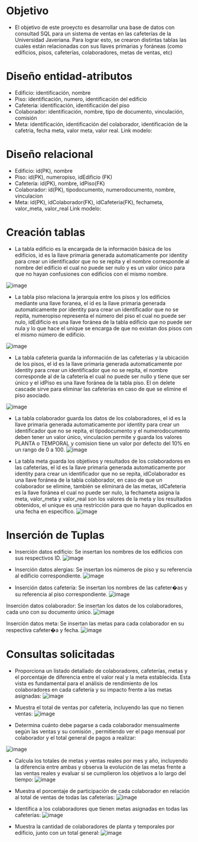 # Objetivo
- El objetivo de este proeycto es desarrollar una base de datos con consultad SQL para un sistema de ventas en las cafeterías de la Universidad Javeriana. Para lograr esto, se crearon distintas tablas las cuales están relacionadas con sus llaves primarias y foráneas (como edificios, pisos, cafeterías, colaboradores, metas de ventas, etc)

# Diseño entidad-atributos
- Edificio: identificación, nombre
- Piso: identificación, numero, identificación del edificio
- Cafeteria: identificación, identificación del piso
- Colaborador: identificación, nombre, tipo de documento, vinculación, comisión
- Meta: identificación, identificación del colaborador, identificación de la cafetria, fecha meta, valor meta, valor real.
Link modelo:

# Diseño relacional
- Edificio: id(PK), nombre
- Piso: id(PK), numeropiso, idEdificio (FK)
- Cafetería: id(PK), nombre, idPiso(FK)
- Colaborador: id(PK), tipodocumento, numerodocumento, nombre, vinculacion
- Meta: id(PK), idColaborador(FK), idCafeteria(FK), fechameta, valor_meta, valor_real
Link modelo:

# Creación tablas
- La tabla edificio es la encargada de la información básica de los edificios, id es la llave primaria generada automaticamente por identity para crear un identificador que no se repita y el nombre corresponde al nombre del edificio el cual no puede ser nulo y es un valor único para que no hayan confusiones con edificios con el mismo nombre.

![image](https://github.com/user-attachments/assets/feb441dc-8d57-45a8-84b5-542cc2bfc576)

- La tabla piso relaciona la jerarquia entre los pisos y los edificios mediante una llave foranea, el id es la llave primaria generada automaticamente por identity para crear un identificador que no se repita, numeropiso representa el número del piso el cual no puede ser nulo, idEdificio es una llave foránea de la tabla edificio que no puede ser nula y lo que hace el unique se encarga de que no existan dos pisos con el mismo número de edificio.

![image](https://github.com/user-attachments/assets/89dea13a-9422-4a35-9310-ba2b624c83ba)

- La tabla cafeteria guarda la información de las cafeterías y la ubicación de los pisos, el id es la llave primaria generada automaticamente por identity para crear un identificador que no se repita, el nombre corresponde al de la cafetería el cual no puede ser nullo y tiene que ser único y el idPiso es una llave foránea de la tabla piso. El on delete cascade sirve para eliminar las cafeterías en caso de que se elimine el piso asociado.

![image](https://github.com/user-attachments/assets/c38a5c31-70a9-4307-bdef-f023d78ea765)

- La tabla colaborador guarda los datos de los colaboradores, el  id es la llave primaria generada automaticamente por identity para crear un identificador que no se repita, el tipodocumento y el numerodocumento deben tener un valor único, vinculacion permite y guarda los valores PLANTA o TEMPORAL y comision tiene un valor por defecto del 10% en un rango de 0 a 100.
![image](https://github.com/user-attachments/assets/21116fb0-ddc3-493e-9323-2c00451ebefb)

- La tabla meta guarda los objetivos y resultados de los colaboradores en las cafeterías, el  id es la llave primaria generada automaticamente por identity para crear un identificador que no se repita, idColaborador es una llave foránea de la tabla colaborador, en caso de que un colaborador se elimine, también se eliminará de las metas, idCafeteria es la llave foránea el cual no puede ser nulo, la fechameta asigna la meta, valor_meta y valor_real son los valores de la meta y los resultados obtenidos, el unique es una restricción para que no hayan duplicados en una fecha en específico.
![image](https://github.com/user-attachments/assets/ed0a9c96-6721-46b7-8048-e61c5561bc34)

# Inserción de Tuplas
- Inserción datos edificio: Se insertan los nombres de los edificios con sus respectivos ID.
![image](https://github.com/user-attachments/assets/ac63366a-cbb8-4590-952b-28aa7bb42abf)

- Inserción datos alergias: Se insertan los números de piso y su referencia al edificio correspondiente.
![image](https://github.com/user-attachments/assets/78721e45-6f97-4d39-8770-12ad7fd7af41)

- Inserción datos cafetería: Se insertan los nombres de las cafeter�as y su referencia al piso correspondiente.
![image](https://github.com/user-attachments/assets/ef6c8e10-141a-4a9e-a165-161d3bf2270c)

Inserción datos colaborador: Se insertan los datos de los colaboradores, cada uno con su documento único.
![image](https://github.com/user-attachments/assets/1eadbf90-7bfb-422d-a2ab-19b8c2d9b6f6)

Inserción datos meta: Se insertan las metas para cada colaborador en su respectiva cafeter�a y fecha.
![image](https://github.com/user-attachments/assets/7cb2000d-7756-4754-8ca9-b86b05053dca)

# Consultas solicitadas
- Proporciona un listado detallado de colaboradores, cafeterías, metas y el porcentaje de diferencia entre el valor real y la meta establecida. Esta vista es fundamental para el análisis de rendimiento de los colaboradores en cada cafetería y su impacto frente a las metas asignadas:
![image](https://github.com/user-attachments/assets/2c8ee2d4-c8d5-415e-a947-a0a1a04b3366)

- Muestra el total de ventas por cafetería, incluyendo las que no tienen ventas:
![image](https://github.com/user-attachments/assets/8a0c28c3-27b3-43f6-a441-643469369fd2)

- Determina cuánto debe pagarse a cada colaborador mensualmente según las ventas y su comisión , permitiendo ver el pago mensual por colaborador y el total general de pagos a realizar:

![image](https://github.com/user-attachments/assets/096bad2f-4b2d-460b-bd87-af485c25f3b2)

- Calcula los totales de metas y ventas reales por mes y año, incluyendo la diferencia entre ambas y  observa la evolución de las metas frente a las ventas reales y evaluar si se cumplieron los objetivos a lo largo del tiempo:
![image](https://github.com/user-attachments/assets/63773527-33dd-4ba5-a2e4-f54c517fb803)

- Muestra el porcentaje de participación de cada colaborador en relación al total de ventas de todas las cafeterías:
![image](https://github.com/user-attachments/assets/85101aa3-a90e-490f-bfac-d58b4f6260b3)

- Identifica a los colaboradores que tienen metas asignadas en todas las cafeterías:
![image](https://github.com/user-attachments/assets/412a7c85-2476-460b-ac7d-af934d4d18fd)

- Muestra la cantidad de colaboradores de planta y temporales por edificio, junto con un total general:
![image](https://github.com/user-attachments/assets/14e02d71-67eb-4774-98b2-356f6e0d665d)
